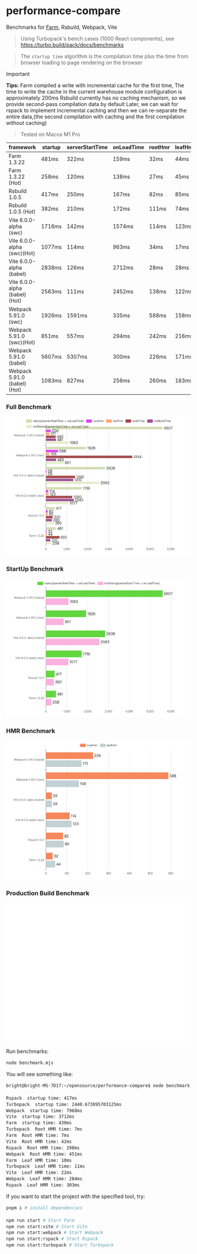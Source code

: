 # performance-compare

Benchmarks for [Farm](https://github.com/farm-fe/farm), Rsbuild, Webpack, Vite

> Using Turbopack's bench cases (1000 React components), see https://turbo.build/pack/docs/benchmarks

> The `startup time` algorithm is the compilation time plus the time from browser loading to page rendering on the browser

> [!IMPORTANT]
> **Tips:** 
Farm compiled a write with incremental cache for the first time, The time to write the cache in the current warehouse module configuration is approximately 200ms
Rsbuild currently has no caching mechanism, so we provide second-pass compilation data by default
Later, we can wait for rspack to implement incremental caching and then we can re-separate the entire data,(the second compilation with caching and the first compilation without caching)

<!-- > Tested on Linux Mint, 11th Gen Intel(R) Core(TM) i5-11400 @ 2.60GHz, 16GB -->
> Tested on Macos M1 Pro

|            framework        | startup | serverStartTime | onLoadTime | rootHmr | leafHmr | buildTime |
|-------------------------------|---------------------------------------|-----------------|------------|---------|---------|-----------|
|          Farm 1.3.22           |                481ms               |     322ms     |  159ms   | 32ms  | 44ms  |  651ms  |
|       Farm 1.3.22 (Hot)        |                258ms               |     120ms     |  138ms   | 27ms  | 45ms  |  210ms  |
|        Rsbuild 1.0.5         |                417ms                |     250ms     |  167ms   | 82ms  | 85ms  |  320ms  |
|     Rsbuild 1.0.5 (Hot)      |                382ms               |     210ms     |  172ms   | 111ms  | 74ms  |  280ms  |
|    Vite 6.0.0-alpha (swc)     |               1716ms                |     142ms     |  1574ms  | 114ms  | 123ms  | 1260ms  |
|  Vite 6.0.0-alpha (swc)(Hot)  |               1077ms                |     114ms     |  963ms  | 34ms  | 17ms  | 1340ms  |
|   Vite 6.0.0-alpha (babel)    |               2838ms                |     126ms     |  2712ms  | 28ms  | 28ms  | 1390ms  |
| Vite 6.0.0-alpha (babel)(Hot) |               2563ms                |     111ms     |  2452ms  | 138ms  | 122ms  | 1310ms  |
|     Webpack 5.91.0 (swc)      |               1926ms                |    1591ms     |  335ms   | 588ms | 158ms | 4144ms  |
|   Webpack 5.91.0 (swc)(Hot)   |                851ms                |     557ms     |  294ms   | 242ms | 216ms |  483ms  |
|    Webpack 5.91.0 (babel)     |               5607ms                |    5307ms     |  300ms   | 226ms | 171ms |  460ms  |
|  Webpack 5.91.0 (babel)(Hot)  |               1083ms                |     827ms     |  256ms   | 260ms | 163ms |  481ms  |


### Full Benchmark
![xx](./full.png)

### StartUp Benchmark
![xx](./startup.png)

### HMR Benchmark
![xx](./hmr.png)

### Production Build Benchmark
![xx](./build.png)

Run benchmarks:

```bash
node benchmark.mjs
```

You will see something like:

```txt
bright@bright-MS-7D17:~/opensource/performance-compare$ node benchmark.mjs

Rspack  startup time: 417ms
Turbopack  startup time: 2440.673095703125ms
Webpack  startup time: 7968ms
Vite  startup time: 3712ms
Farm  startup time: 430ms
Turbopack  Root HMR time: 7ms
Farm  Root HMR time: 7ms
Vite  Root HMR time: 42ms
Rspack  Root HMR time: 298ms
Webpack  Root HMR time: 451ms
Farm  Leaf HMR time: 10ms
Turbopack  Leaf HMR time: 11ms
Vite  Leaf HMR time: 22ms
Webpack  Leaf HMR time: 284ms
Rspack  Leaf HMR time: 303ms
```

If you want to start the project with the specified tool, try:

```bash
pnpm i # install dependencies

npm run start # Start Farm
npm run start:vite # Start Vite
npm run start:webpack # Start Webpack
npm run start:rspack # Start Rspack
npm run start:turbopack # Start Turbopack
```
